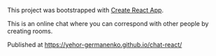 This project was bootstrapped with [Create React App](https://github.com/facebook/create-react-app).

This is an online chat where you can correspond with other people by creating rooms.

Published at https://yehor-germanenko.github.io/chat-react/
